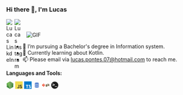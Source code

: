 ### Hi there 👋, I'm Lucas 


<a href="https://www.linkedin.com/in/lpontes7/">
  <img align="left" alt="Lucas LinkdeIn" width="22px" src="https://cdn.jsdelivr.net/npm/simple-icons@v3/icons/linkedin.svg" />
</a>
<a href="https://www.instagram.com/lpontes7/">
  <img align="left" alt="Lucas Instagram" width="22px" src="https://cdn.jsdelivr.net/npm/simple-icons@v3/icons/instagram.svg" />
</a>

<br />
<br />
<img align="right" width="450px" alt="GIF" src="https://miro.medium.com/max/480/0*tWkX7jycteZn1qbC.gif" />
<br>

- 💼 I’m pursuing a Bachelor's degree in Information system.
- 🔭 Currently learning about Kotlin.
- 📫 Please email via lucas.pontes.07@hotmail.com to reach me.


**Languages and Tools:**  

<code><img height="20" src="https://raw.githubusercontent.com/github/explore/80688e429a7d4ef2fca1e82350fe8e3517d3494d/topics/nodejs/nodejs.png"></code>
<code><img height="20" src="https://raw.githubusercontent.com/github/explore/80688e429a7d4ef2fca1e82350fe8e3517d3494d/topics/javascript/javascript.png"></code>
<code><img height="20" src="https://raw.githubusercontent.com/github/explore/80688e429a7d4ef2fca1e82350fe8e3517d3494d/topics/typescript/typescript.png"></code>
<code><img height="20" src="https://raw.githubusercontent.com/github/explore/80688e429a7d4ef2fca1e82350fe8e3517d3494d/topics/sql/sql.png"></code>
<code><img height="20" src="https://raw.githubusercontent.com/github/explore/80688e429a7d4ef2fca1e82350fe8e3517d3494d/topics/git/git.png"></code>
<code><img height="20" src="https://raw.githubusercontent.com/github/explore/80688e429a7d4ef2fca1e82350fe8e3517d3494d/topics/terminal/terminal.png"></code>
